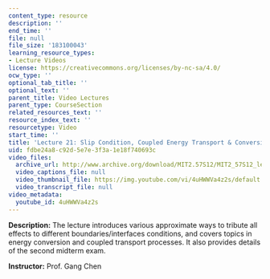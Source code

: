 ```yaml
---
content_type: resource
description: ''
end_time: ''
file: null
file_size: '183100043'
learning_resource_types:
- Lecture Videos
license: https://creativecommons.org/licenses/by-nc-sa/4.0/
ocw_type: ''
optional_tab_title: ''
optional_text: ''
parent_title: Video Lectures
parent_type: CourseSection
related_resources_text: ''
resource_index_text: ''
resourcetype: Video
start_time: ''
title: 'Lecture 21: Slip Condition, Coupled Energy Transport & Conversion'
uid: fdbe24a8-c92d-5e7e-3f3a-1e18f740693c
video_files:
  archive_url: http://www.archive.org/download/MIT2.57S12/MIT2_57S12_lec21_300k.mp4
  video_captions_file: null
  video_thumbnail_file: https://img.youtube.com/vi/4uHWWVa4z2s/default.jpg
  video_transcript_file: null
video_metadata:
  youtube_id: 4uHWWVa4z2s
---
```


**Description:** The lecture introduces various approximate ways to tribute all effects to different boundaries/interfaces conditions, and covers topics in energy conversion and coupled transport processes. It also provides details of the second midterm exam.

**Instructor:** Prof. Gang Chen

